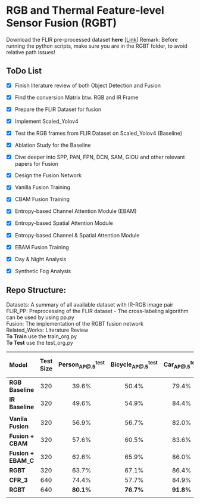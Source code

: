 # RGB and Thermal Feature-level Sensor Fusion (RGBT)
Download the FLIR pre-processed dataset **here** [[Link](https://drive.google.com/file/d/1M8N90Y9fexxu3TzGpLOGr6u9SB3ATiV1/view?usp=sharing)]
Remark: Before running the python scripts, make sure you are in the RGBT folder, to avoid relative path issues!

## ToDo List

- [x] Finish literature review of both Object Detection and Fusion 
- [x] Find the conversion Matrix btw. RGB and IR Frame
- [x] Prepare the FLIR Dataset for fusion
- [x] Implement Scaled_Yolov4
- [x] Test the RGB frames from FLIR Dataset on Scaled_Yolov4 (Baseline)
- [x] Ablation Study for the Baseline
- [x] Dive deeper into SPP, PAN, FPN, DCN, SAM, GIOU and other relevant papers for Fusion
- [x] Design the Fusion Network
- [x] Vanilla Fusion Training
- [x] CBAM Fusion Training
- [x] Entropy-based Channel Attention Module (EBAM)
- [x] Entropy-based Spatial Attention Module
- [x] Entropy-based Channel & Spatial Attention Module
- [x] EBAM Fusion Training
- [x] Day & Night Analysis
- [x] Synthetic Fog Analysis



## Repo Structure:
Datasets: A summary of all available dataset with IR-RGB image pair\
FLIR_PP: Preprocessing of the FLIR dataset - The cross-labeling algorithm can be used by using pp.py\
Fusion: The implementation of the RGBT fusion network\
Related_Works: Literature Review\
**To Train** use the train_org.py\
**To Test** use the test_org.py

| Model | Test Size | Person<sub>AP@.5</sub><sup>test</sup> | Bicycle<sub>AP@.5</sub><sup>test</sup> | Car<sub>AP@.5</sub><sup>test</sup> | Overall<sub>mAP@.5</sub><sup>test</sup> | Num. of Param. |
| :-- | :-: | :-: | :-: | :-: | :-: | :-: |
| **RGB Baseline** | 320 | 39.6% | 50.4% | 79.4% | 56.6% | 52.5 | 
| **IR Baseline** | 320 | 49.6% | 54.9% | 84.4% | 63.0% | 52.5 | 
|  |  |  |  |  |
| **Vanila Fusion** | 320 | 56.9% | 56.7% | 82.0% | 65.2% | 81.8 | 
| **Fusion + CBAM** | 320 | 57.6% | 60.5% | 83.6% | 67.2% | 82.7 | 
| **Fusion + EBAM_C** | 320 | 62.6% | 65.9% | 86.0% | 71.5% | 82.7% | 
| **RGBT** | 320 | 63.7% | 67.1% | 86.4% | 72.4% | 82.7 | 
| **CFR_3** | 640 | 74.4% | 57.7% | 84.9% | 72.3% | 276 | 
| **RGBT** | 640 | **80.1%** | **76.7%** | **91.8%** | **82.9%** | **82.7%** | 
|  |  |  |  |  |

